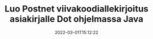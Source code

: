 ---
############################# Static ############################
layout: "auto-gen-signature"
date: 2022-03-01T15:12:22
draft: false
operation: Sign
signaturetype: Barcode
codetype: Postnet
fileformat: Dot
productName: Java
lang: fi
productCode: java
otherformats: pdf doc docx docm dot dotm dotx odt ott rtf xls xlsx xlsm xlsb csv ods ots xltx xltm ppt pptx pps ppsx odp otp potx potm pptm ppsm png jpg bmp gif tiff svg webp wmf
breadcrumb: Put  Barcode signature on Dot for Java

############################# Head ############################
head_title: "eSign Dot -asiakirja Postnet-viivakoodilla Java"
head_description: "Luo Postnet Viivakoodiallekirjoitus ja laita se Dot-asiakirjaan, jossa on Java muutamalla rivillä koodia. Käytä GroupDocs Document Signature API:ta eri tiedostomuotojen allekirjoittamiseen."

############################# Header ############################
title: "Luo Postnet viivakoodiallekirjoitus asiakirjalle Dot ohjelmassa Java"
description: "eAllekirjoita Dot yritysasiakirjasi Postnet-viivakoodilla. Luo viivakoodiallekirjoitus nopeasti ja helposti muutamalla koodirivillä allekirjoitusvaihtoehtojen määrittämiseksi."
bg_image: "https://cms.admin.containerize.com/templates/aspose/App_Themes/V3/images/bg/header1.png"
bg_overlay: false
button:
    enable: true

############################# SubMenu ############################
submenu:
    enable: true

    left:
        img_alt: "GroupDocs.Signature for Java"
        image: "https://cms.admin.containerize.com/templates/groupdocs/images/product-logos/90x90-noborder/groupdocs-signature-java.png"
        product: "GroupDocs.Signature"
        platform: "Java"



############################# About ############################
about:
    enable: true
    title: "Tietoja GroupDocs.Signature for Java Viivakoodin allekirjoitusten sovellusliittymästä."
    content: |
        [GroupDocs.Signature for Java](https://products.groupdocs.com/signature/java/) on nopea ja helppo sovellusliittymä digitaalisten asiakirjojen sähköiseen allekirjoittamiseen käyttämällä viivakoodityyppejä, kuten UPCA, UPCE, EAN13, EAN14, Code39, Code39Extended, Code128, Codabar, Postnet, ISBN , ITF14 ja monet muut. Asiakkaat voivat luoda helposti tarvittavan tekstin sisältäviä viivakoodeja ja laittaa ne PDF-tiedostoihin, Microsoft Office Words -asiakirjoihin, Microsoft Office Excel -työkirjoihin, MS PowerPoint -esityksiin, Adobe Photoshop -tiedostoihin ja erilaisiin kuvamuotoihin. Asiakirjoihin sijoitettuja viivakoodeja voidaan päivittää, etsiä, tarkistaa, poistaa tai esikatsella joko. Lisäksi viivakoodien räätälöintiä tuetaan.
    

############################# Steps ############################
steps:
    enable: true
    title_left: "Vaiheet Dot:n allekirjoittamiseen Barcode -sovelluksella Java"
    content_left: |
        [GroupDocs.Signature for Java](https://products.groupdocs.com/signature/java/) tarjoaa mahdollisuuden allekirjoittaa Dot-asiakirjoja Barcode-allekirjoituksella nopeasti ja helposti.
        
        * Luo Signature-luokan ilmentymä, joka tarjoaa Dot-tiedoston, joka on tarkoitus allekirjoittaa polkuna tai muistivirtana
        * Luo SignOptions-luokka ja aseta kaikki vaaditut tiedot.
        * Kutsu Signature.Sign() -menetelmä, joka välittää Dot -tiedoston tai muistivirran

    title_right: " Laitteistovaatimukset"
    content_right: |
        GroupDocs.Signature for Java on tuettu kaikilla tärkeimmillä alustoilla ja käyttöjärjestelmillä. Ennen kuin suoritat alla olevan koodin, varmista, että sinulla on seuraavat edellytykset asennettuna järjestelmääsi.

        * Käyttöjärjestelmät: Microsoft Windows, Linux, MacOS
        * Kehitysympäristöt: NetBeans, Intellij IDEA, Eclipse, etc.
        * Java runtime: J2SE 6.0 and above
        * Hanki uusin GroupDocs.Signature for Java käyttäjältä [Maven](https://repository.groupdocs.com/webapp/#/artifacts/browse/tree/General/repo/com/groupdocs/groupdocs-signature)
         
    code: |
        ```java    
                
        // Set up input Dot file
        String filePath = "input.dot";
        // Set up output file
        String outputFilePath = "output.dot";

        // Instantiate Signature for input file
        Signature signature = new Signature(filePath);

        // create barcode option with predefined barcode text
        BarcodeSignOptions options = new BarcodeSignOptions("John Smith");

        // setup Barcode encoding type
        options.setEncodeType(BarcodeTypes.Postnet);

        // set signature position
        options.setLeft(50);
        options.setTop(50);
        options.setWidth(200);
        options.setHeight(50);

        // sign Dot document
        SignResult result = signature.sign(outputFilePath, options);

        ```

############################# Demos ############################
demos:
    enable: true
    title: "Allekirjoitetaan Dot asiakirjoja Barcode Live-demolla"
    content: |
       Allekirjoita Dot-tiedosto useilla allekirjoituksilla heti käymällä [GroupDocs.Signature App](https://products.groupdocs.app/signature/family) -sivustolla. Ilmainen online-demo odottaa sinua.

        
############################# About Formats ############################
about_formats:
    enable: true
    format:
        # format loop
        - icon: "fas fa-barcode"
          title: "About Postnet Barcode"
          content: |
            POSTNET (Postal Numeric Encoding Technique) on viivakoodisymboliikka, jota Yhdysvaltain postipalvelu käyttää postin ohjaamiseen.
          characterset: |
             Numeeriset numerot (0-9).
          textcapacity: |
             Enintään 11 ​​merkkiä.
          image: |
             iVBORw0KGgoAAAANSUhEUgAAACcAAAAjCAYAAAAXMhMjAAAAAXNSR0IArs4c6QAAAARnQU1BAACxjwv8YQUAAAAJcEhZcwAADsMAAA7DAcdvqGQAAACeSURBVFhH7c7BCkMxEELR/P9Pp1LoRrCXpi4Cbw5kIRKZtS82x52a407Ncae+HrfWer8Pyr+i/3NcQv/nuIT+z3EJ/X/Ocf9mlxuhsXZ2uREaa2eXG6Gxdna5ERprZ5cbobF2drkRGmtnlxuhsXZ2uREaa2eXG6Gxdna5ERprZ5cbobF2drkRGmtnlxuhsXZ2ubnAHHdqjjt18XF7vwDevzbHqsQWPwAAAABJRU5ErkJggg==

          link: ""

############################# More Formats ############################
more_formats:
    enable: true
    title: "Muut tuetut Barcode allekirjoitukset ohjelmalle Java"
    content: |
        "Voit myös allekirjoittaa Dot muilla allekirjoitustyypeillä. Katso alla oleva luettelo."
    format: 
        
       
back_to_top:
    enable: true
---